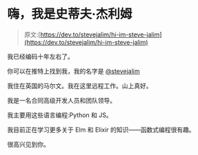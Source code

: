 # 嗨，我是史蒂夫·杰利姆

> 原文:[https://dev.to/stevejalim/hi-im-steve-jalim](https://dev.to/stevejalim/hi-im-steve-jalim)

我已经编码十年左右了。

你可以在推特上找到我，我的名字是 [@stevejalim](https://twitter.com/stevejalim)

我住在英国的马尔文。我在这里远程工作。山上真好。

我是一名合同高级开发人员和团队领导。

我主要用这些语言编程:Python 和 JS。

我目前正在学习更多关于 Elm 和 Elixir 的知识——函数式编程很有趣。

很高兴见到你。